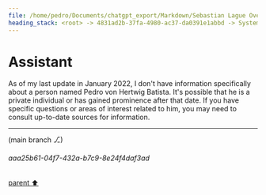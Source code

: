 ```yaml
---
file: /home/pedro/Documents/chatgpt_export/Markdown/Sebastian Lague Overview.md
heading_stack: <root> -> 4831ad2b-37fa-4980-ac37-da0391e1abbd -> System -> a40fe37a-3fec-4a8f-b24e-f0a96485b03a -> System -> aaa2c3d4-d93d-4fa9-afc6-8865536db17f -> User -> 89be3d41-71ae-4c92-bc0b-4412cd798f60 -> Assistant -> aaa2ab7f-557f-495c-8356-b1af510c42a2 -> User -> b40ac0df-3d2a-4526-81c7-11be97dcd4ea -> Assistant -> aaa2680c-eb8c-4620-9b1e-52d8ef9da0a7 -> User -> a61b6916-c5f9-488c-8ee6-e3f8b1809cc2 -> Assistant
---
```

# Assistant

As of my last update in January 2022, I don't have information specifically about a person named Pedro von Hertwig Batista. It's possible that he is a private individual or has gained prominence after that date. If you have specific questions or areas of interest related to him, you may need to consult up-to-date sources for information.

---

(main branch ⎇)
###### aaa25b61-04f7-432a-b7c9-8e24f4daf3ad
[parent ⬆️](#89be3d41-71ae-4c92-bc0b-4412cd798f60)
